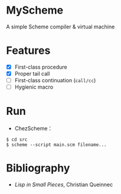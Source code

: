 # MyScheme
A simple Scheme compiler &amp; virtual machine

# Features

- [x] First-class procedure
- [x] Proper tail call
- [ ] First-class continuation (`call/cc`)
- [ ] Hygienic macro

# Run

- ChezScheme：
```
$ cd src
$ scheme --script main.scm filename...
```

# Bibliography

- *Lisp in Small Pieces*, Christian Queinnec